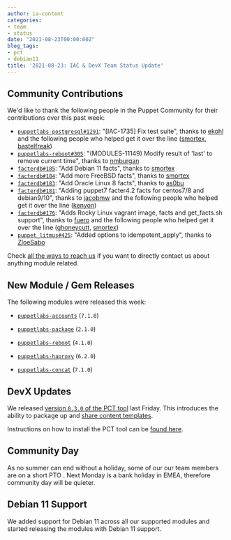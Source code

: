 ```yaml
---
author: ia-content
categories:
- team
- status
date: "2021-08-23T00:00:00Z"
blog_tags:
- pct
- debian11
title: '2021-08-23: IAC & DevX Team Status Update'
---
```


## Community Contributions

We'd like to thank the following people in the Puppet Community for their contributions over this past week:

- [`puppetlabs-postgresql#1291`][puppetlabs-postgresql-pr-1291]: "[IAC-1735] Fix test suite", thanks to [ekohl][ekohl] and the following people who helped get it over the line ([smortex][smortex], [bastelfreak][bastelfreak])
- [`puppetlabs-reboot#305`][puppetlabs-reboot-pr-305]: "(MODULES-11149) Modify result of 'last' to remove current time", thanks to [nmburgan][nmburgan]
- [`facterdb#185`][facterdb-pr-185]: "Add Debian 11 facts", thanks to [smortex][smortex]
- [`facterdb#184`][facterdb-pr-184]: "Add more FreeBSD facts", thanks to [smortex][smortex]
- [`facterdb#183`][facterdb-pr-183]: "Add Oracle Linux 8 facts", thanks to [as0bu][as0bu]
- [`facterdb#181`][facterdb-pr-181]: "Adding puppet7 facter4.2 facts for centos7/8 and debian9/10", thanks to [jacobmw][jacobmw] and the following people who helped get it over the line ([kenyon][kenyon])
- [`facterdb#176`][facterdb-pr-176]: "Adds Rocky Linux vagrant image, facts and get_facts.sh support", thanks to [fuero][fuero] and the following people who helped get it over the line ([ghoneycutt][ghoneycutt], [smortex][smortex])
- [`puppet_litmus#425`][puppet_litmus-pr-425]: "Added options to idempotent_apply", thanks to [ZloeSabo][ZloeSabo]

Check [all the ways to reach us](/blog/updates/2021-01-20-reaching-out.md) if you want to directly contact us about anything module related.

## New Module / Gem Releases

The following modules were released this week:

- [`puppetlabs-accounts`][puppetlabs-accounts] (`7.1.0`)
- [`puppetlabs-package`][puppetlabs-package] (`2.1.0`)
- [`puppetlabs-reboot`][puppetlabs-reboot] (`4.1.0`)
- [`puppetlabs-haproxy`][puppetlabs-haproxy] (`6.2.0`)
- [`puppetlabs-concat`][puppetlabs-concat] (`7.1.0`)

  [puppetlabs-accounts]: https://github.com/puppetlabs/puppetlabs-accounts
  [puppetlabs-package]: https://github.com/puppetlabs/puppetlabs-package
  [puppetlabs-reboot]: https://github.com/puppetlabs/puppetlabs-reboot
  [puppetlabs-haproxy]: https://github.com/puppetlabs/puppetlabs-haproxy
  [puppetlabs-concat]: https://github.com/puppetlabs/puppetlabs-concat
  [puppetlabs-postgresql-pr-1291]: https://github.com/puppetlabs/puppetlabs-postgresql/pull/1291
  [ekohl]: https://github.com/ekohl
  [smortex]: https://github.com/smortex
  [bastelfreak]: https://github.com/bastelfreak
  [puppetlabs-reboot-pr-305]: https://github.com/puppetlabs/puppetlabs-reboot/pull/305
  [nmburgan]: https://github.com/nmburgan
  [facterdb-pr-185]: https://github.com/voxpupuli/facterdb/pull/185
  [facterdb-pr-184]: https://github.com/voxpupuli/facterdb/pull/184
  [facterdb-pr-183]: https://github.com/voxpupuli/facterdb/pull/183
  [as0bu]: https://github.com/as0bu
  [facterdb-pr-181]: https://github.com/voxpupuli/facterdb/pull/181
  [jacobmw]: https://github.com/jacobmw
  [kenyon]: https://github.com/kenyon
  [facterdb-pr-176]: https://github.com/voxpupuli/facterdb/pull/176
  [fuero]: https://github.com/fuero
  [ghoneycutt]: https://github.com/ghoneycutt
  [puppet_litmus-pr-425]: https://github.com/puppetlabs/puppet_litmus/pull/425
  [ZloeSabo]: https://github.com/ZloeSabo

## DevX Updates

We released [version `0.3.0` of the PCT tool](https://github.com/puppetlabs/pct/releases/tag/0.3.0) last Friday.
This introduces the ability to package up and [share content templates](https://github.com/puppetlabs/pct#sharing-templates).

Instructions on how to install the PCT tool can be [found here](https://github.com/puppetlabs/pct#installing).

## Community Day

As no summer can end without a holiday, some of our our team members are on a short PTO .
Next Monday is a bank holiday in EMEA, therefore community day will be quieter.

## Debian 11 Support

We added support for Debian 11 across all our supported modules and started releasing the modules with Debian 11 support.

  [Adrian]:             https://github.com/adrianiurca
  [Ben]:                https://github.com/binford2k
  [Ciaran]:             https://github.com/sanfrancrisko
  [Daiana]:             https://github.com/daianamezdrea
  [Danny]:              https://github.com/carabasdaniel
  [DavidArmstrong]:     https://github.com/da-ar
  [DavidSchmitt]:       https://github.com/DavidS
  [DavidSwan]:          https://github.com/david22swan
  [Disha]:              https://github.com/Disha-maker
  [James]:              https://github.com/jpogran
  [Lore]:               https://github.com/lionce
  [Michael]:            https://github.com/michaeltlombardi
  [Paula]:              https://github.com/pmcmaw
  [Sheena]:             https://github.com/sheenaajay
  [Supported Modules]:  https://puppetlabs.github.io/iac/modules/
  [Tools]:              https://puppetlabs.github.io/iac/tools/

